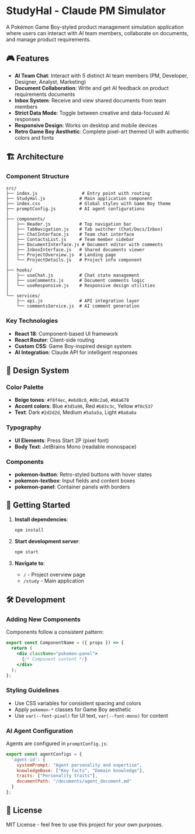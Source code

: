 # StudyHal - Claude PM Simulator

A Pokémon Game Boy-styled product management simulation application where users can interact with AI team members, collaborate on documents, and manage product requirements.

## 🎮 Features

- **AI Team Chat**: Interact with 5 distinct AI team members (PM, Developer, Designer, Analyst, Marketing)
- **Document Collaboration**: Write and get AI feedback on product requirements documents
- **Inbox System**: Receive and view shared documents from team members
- **Strict Data Mode**: Toggle between creative and data-focused AI responses
- **Responsive Design**: Works on desktop and mobile devices
- **Retro Game Boy Aesthetic**: Complete pixel-art themed UI with authentic colors and fonts

## 🏗 Architecture

### Component Structure

```
src/
├── index.js                 # Entry point with routing
├── StudyHal.js             # Main application component
├── index.css               # Global styles with Game Boy theme
├── promptConfig.js         # AI agent configurations
│
├── components/
│   ├── Header.js           # Top navigation bar
│   ├── TabNavigation.js    # Tab switcher (Chat/Docs/Inbox)
│   ├── ChatInterface.js    # Team chat interface
│   ├── ContactsList.js     # Team member sidebar
│   ├── DocumentInterface.js # Document editor with comments
│   ├── InboxInterface.js   # Shared documents viewer
│   ├── ProjectOverview.js  # Landing page
│   └── ProjectDetails.js   # Project info component
│
├── hooks/
│   ├── useChat.js          # Chat state management
│   ├── useComments.js      # Document comments logic
│   └── useResponsive.js    # Responsive design utilities
│
└── services/
    ├── api.js              # API integration layer
    └── commentsService.js  # AI comment generation

```

### Key Technologies

- **React 18**: Component-based UI framework
- **React Router**: Client-side routing
- **Custom CSS**: Game Boy-inspired design system
- **AI Integration**: Claude API for intelligent responses

## 🎨 Design System

### Color Palette
- **Beige tones**: `#f8f4ec`, `#e6d8c0`, `#d0c2a0`, `#b8a678`
- **Accent colors**: Blue `#3d5a96`, Red `#b83c3c`, Yellow `#f0c537`
- **Text**: Dark `#2d2d2d`, Medium `#5a5a5a`, Light `#8a8a8a`

### Typography
- **UI Elements**: Press Start 2P (pixel font)
- **Body Text**: JetBrains Mono (readable monospace)

### Components
- **pokemon-button**: Retro-styled buttons with hover states
- **pokemon-textbox**: Input fields and content boxes
- **pokemon-panel**: Container panels with borders

## 🚀 Getting Started

1. **Install dependencies**:
   ```bash
   npm install
   ```

2. **Start development server**:
   ```bash
   npm start
   ```

3. **Navigate to**:
   - `/` - Project overview page
   - `/study` - Main application

## 🛠 Development

### Adding New Components
Components follow a consistent pattern:
```jsx
export const ComponentName = ({ props }) => {
  return (
    <div className="pokemon-panel">
      {/* Component content */}
    </div>
  );
};
```

### Styling Guidelines
- Use CSS variables for consistent spacing and colors
- Apply `pokemon-*` classes for Game Boy aesthetic
- Use `var(--font-pixel)` for UI text, `var(--font-mono)` for content

### AI Agent Configuration
Agents are configured in `promptConfig.js`:
```javascript
export const agentConfigs = {
  'agent-id': {
    systemPrompt: "Agent personality and expertise",
    knowledgeBase: ["Key facts", "Domain knowledge"],
    traits: ["Personality traits"],
    documentPath: "/documents/agent_document.md"
  }
};
```

## 📝 License

MIT License - feel free to use this project for your own purposes. 
